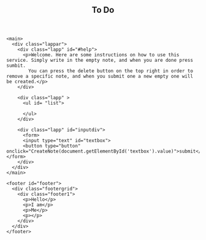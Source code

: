<!DOCTYPE html>
<html lang="en">
  <head>
    <meta charset="UTF-8" />
    <meta name="viewport" content="width=device-width, initial-scale=1.0" />
    <title>Document</title>
    <link rel="stylesheet" href="css/main.css" />
    <script  src="javascript/main.js" defer></script>
  </head>
  <body>
    <header>
      <h2 class="name">To Do</h2>
    </header>

    <main>
      <div class="lappar">
        <div class="lapp" id="#help">
          <p>Welcome. Here are some instructions on how to use this service. Simply write in the empty note, and when you are done press sumbit.
            You can press the delete button on the top right in order to remove a specific note, and when you submit one a new empty one will be created.</p>
        </div>

        <div class="lapp" >
          <ul id= "list">
            
          </ul>
        </div>

        <div class="lapp" id="inputdiv">
          <form>
          <input type="text" id="textbox">
          <button type="button" onclick="CreateNote(document.getElementById('textbox').value)">submit</button></form>
        </div>
      </div>
    </main>

    <footer id="footer">
      <div class="footergrid">
        <div class="footer1">
          <p>Hello</p>
          <p>I am</p>
          <p>Me</p>
          <p></p>
        </div>
      </div>
    </footer>
  </body>
</html>
